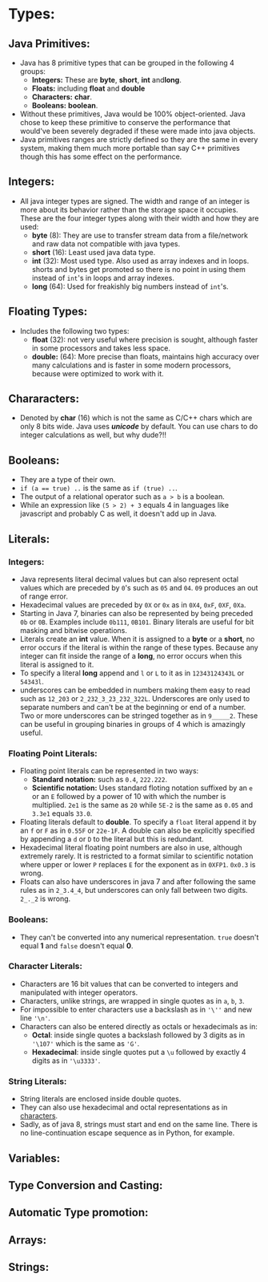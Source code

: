 # Types:
## Java Primitives:
- Java has 8 primitive types that can be grouped in the following 4 groups:
	- **Integers:** These are **byte**, **short**, **int** and**long**.
	- **Floats:** including **float** and **double**
	- **Characters:** **char**. 
	- **Booleans:** **boolean**.
- Without these primitives, Java would be 100% object-oriented. Java chose to keep these primitive to conserve the performance that would've been severely degraded if these were made into java objects. 
- Java primitives ranges are strictly defined so they are the same in every system, making them much more portable than say C++ primitives though this has some effect on the performance. 

## Integers:
- All java integer types are signed. The width and range of an integer is more about its behavior rather than the storage space it occupies. These are the four integer types along with their width and how they are used:
	- **byte** (8): They are use to transfer stream data from a file/network and raw data not compatible with java types.
	- **short** (16): Least used java data type.
	- **int** (32): Most used type. Also used as array indexes and in loops. shorts and bytes get promoted so there is no point in using them instead of `int`'s in loops and array indexes. 
	- **long** (64): Used for freakishly big numbers instead of `int`'s.

## Floating Types:
- Includes the following two types:
	- **float** (32): not very useful where precision is sought, although faster in some processors and takes less space.
	- **double:** (64): More precise than floats, maintains high accuracy over many	calculations and is faster in some modern processors, because were optimized to work with it.

## Chararacters: 
- Denoted by **char** (16) which is not the same as C/C++ chars which are only 8 bits wide. Java uses ***unicode*** by default. You can use chars to do integer calculations as well, but why dude?!!

## Booleans:
- They are a type of their own. 
- `if (a == true) ..` is the same as `if (true) ..`.
- The output of a relational operator such as `a > b` is a boolean.
- While an expression like `(5 > 2) + 3` equals 4 in languages like javascript and probably C as well, it doesn't add up in Java.

## Literals:
### Integers:
- Java represents literal decimal values but can also represent octal values which are preceded by `0`'s such as `05` and `04`. `09` produces an out of range error.
- Hexadecimal values are preceded by `0X` or `0x` as in `0X4`, `0xF`, `0XF`, `0Xa`.
- Starting in Java 7, binaries can also be represented by being preceded `0b` or `0B`. Examples include `0b111`, `0B101`. Binary literals are useful for bit masking and bitwise operations.
- Literals create an **int** value. When it is assigned to a **byte** or a **short**, no error occurs if the literal is within the range of these types. Because any integer can fit inside the range of a **long**, no error occurs when this literal is assigned to it.
- To specify a literal **long** append and `l` or `L` to it as in `12343124343L` or `54343l`.
- underscores can be embedded in numbers making them easy to read such as `12_203` or `2_232_3_23_232_322L`. Underscores are only used to separate numbers and can't be at the beginning or end of a number. Two or more underscores can be stringed together as in `9_____2`. These can be useful in grouping binaries in groups of 4 which is amazingly useful.

### Floating Point Literals:
- Floating point literals can be represented in two ways:
	- **Standard notation:** such as `0.4`, `222.222`.
	- **Scientific notation:** Uses standard floting notation suffixed by an `e` or an `E` followed by a power of 10 with which the number is multiplied. `2e1` is the same as `20` while `5E-2` is the same as `0.05` and `3.3e1` equals `33.0`.
- Floating literals default to **double**. To specify a `float` literal append it by an `f` or `F` as in `0.55F` or `22e-1F`. A double can also be explicitly specified by appending a `d` or `D` to the literal but this is redundant.
- Hexadecimal literal floating point numbers are also in use, although extremely rarely. It is restricted to a format similar to scientific notation where upper or lower `P` replaces `E` for the exponent as in `0XFP1`. `0x0.3` is wrong.
- Floats can also have underscores in java 7 and after following the same rules as in `2_3.4_4`, but underscores can only fall between two digits. `2_._2` is wrong.

### Booleans:
- They can't be converted into any numerical representation. `true` doesn't equal **1** and `false` doesn't equal **0**.

### Character Literals:
- Characters are 16 bit values that can be converted to integers and manipulated with integer operators. 
- Characters, unlike strings, are wrapped in single quotes as in `a`, `b`, `3`.
- For impossible to enter characters use a backslash as in `'\''` and new line `'\n'`.
- Characters can also be entered directly as octals or hexadecimals as in:
	- **Octal**: inside single quotes a backslash followed by 3 digits as in `'\107'` which is the same as `'G'`.
	- **Hexadecimal**: inside single quotes put a `\u` followed by exactly 4 digits as in `'\u3333'`.

### String Literals:
- String literals are enclosed inside double quotes.
- They can also use hexadecimal and octal representations as in [characters](entered-directly-as-octals).
- Sadly, as of java 8, strings must start and end on the same line. There is no line-continuation escape sequence as in Python, for example. 

## Variables:

## Type Conversion and Casting:

## Automatic Type promotion:

## Arrays:

## Strings:
